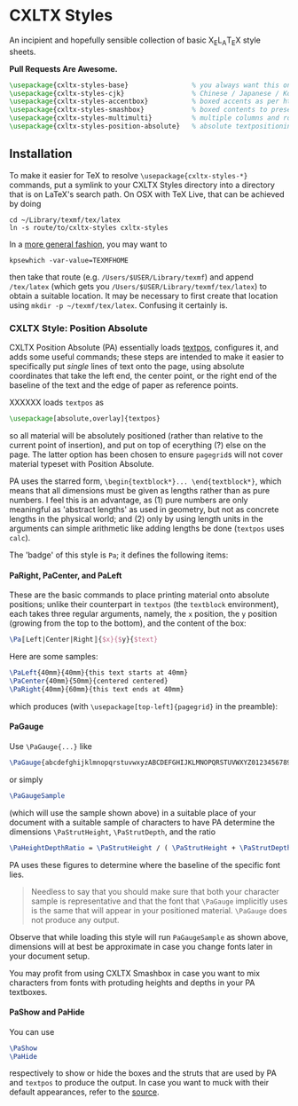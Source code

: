 

# CXLTX Styles

An incipient and hopefully sensible collection of basic X<sub>E</sub>L<sub>A</sub>T<sub>E</sub>X style
sheets.

**Pull Requests Are Awesome.**

````latex
\usepackage{cxltx-styles-base}                % you always want this one
\usepackage{cxltx-styles-cjk}                 % Chinese / Japanese / Korean
\usepackage{cxltx-styles-accentbox}           % boxed accents as per http://www.eutypon.gr/eutypon/pdf/e2000-05/e05-a04.pdf
\usepackage{cxltx-styles-smashbox}            % boxed contents to preserve lineheights
\usepackage{cxltx-styles-multimulti}          % multiple columns and rows on pages and in tables
\usepackage{cxltx-styles-position-absolute}   % absolute textpositioning
````


## Installation

To make it easier for TeX to resolve `\usepackage{cxltx-styles-*}` commands, put a symlink to your
CXLTX Styles directory into a directory that is on LaTeX's search path. On OSX with TeX Live, that can
be achieved by doing

    cd ~/Library/texmf/tex/latex
    ln -s route/to/cxltx-styles cxltx-styles

In a [more general fashion](http://tex.stackexchange.com/a/1138/28067), you may want to

    kpsewhich -var-value=TEXMFHOME

then take that route (e.g. `/Users/$USER/Library/texmf`) and append `/tex/latex` (which gets you
`/Users/$USER/Library/texmf/tex/latex`) to obtain a suitable location. It may be necessary to first create
that location using `mkdir -p ~/texmf/tex/latex`. Confusing it certainly is.


<!-- =================================================================================================== -->
### CXLTX Style: Position Absolute

CXLTX Position Absolute (PA) essentially loads
[textpos](http://www.tex.ac.uk/ctan/macros/latex/contrib/textpos/textpos.pdf), configures it, and adds some
useful commands; these steps are intended to make it easier to specifically put *single* lines of text onto
the page, using absolute coordinates that take the left end, the center point, or the right end of the
baseline of the text and the edge of paper as reference points.

XXXXXX loads `textpos` as

````latex
\usepackage[absolute,overlay]{textpos}
````

so all material will be absolutely positioned (rather than relative to the current point of insertion), and
put on top of ecerything (?) else on the page. The latter option has been chosen to ensure `pagegrid`s will
not cover material typeset with Position Absolute.

PA uses the starred form, `\begin{textblock*}... \end{textblock*}`, which means that all dimensions must be
given as lengths rather than as pure numbers. I feel this is an advantage, as (1) pure numbers are only
meaningful as 'abstract lengths' as used in geometry, but not as concrete lengths in the physical world; and
(2) only by using length units in the arguments can simple arithmetic like adding lengths be done (`textpos`
uses `calc`).



The 'badge' of this style is `Pa`; it defines the following items:

<!-- ................................................................................................... -->
#### PaRight, PaCenter, and PaLeft

These are the basic commands to place printing material onto absolute positions; unlike their counterpart
in `textpos` (the `textblock` environment), each takes three regular arguments, namely, the `x` position,
the `y` position (growing from the top to the bottom), and the content of the box:

````latex
\Pa〚Left|Center|Right〛{$x}{$y}{$text}
````

Here are some samples:

````latex
\PaLeft{40mm}{40mm}{this text starts at 40mm}
\PaCenter{40mm}{50mm}{centered centered}
\PaRight{40mm}{60mm}{this text ends at 40mm}
````

which produces (with `\usepackage[top-left]{pagegrid}` in the preamble):


<!-- ................................................................................................... -->
#### PaGauge

Use `\PaGauge{...}` like

````latex
\PaGauge{abcdefghijklmnopqrstuvwxyzABCDEFGHIJKLMNOPQRSTUVWXYZ0123456789!?§\$}
````

or simply

````latex
\PaGaugeSample
````

(which will use the sample shown above) in a suitable place of your document with a suitable sample of
characters to have PA determine the dimensions `\PaStrutHeight`, `\PaStrutDepth`, and the ratio

````latex
\PaHeightDepthRatio = \PaStrutHeight / ( \PaStrutHeight + \PaStrutDepth )
````

PA uses these figures to determine where the baseline of the specific font lies.

> Needless to say that
> you should make sure that both your character sample is representative and that the font that `\PaGauge`
> implicitly uses is the same that will appear in your positioned material. `\PaGauge` does not produce any
> output.

Observe that while loading this style will run `PaGaugeSample` as shown above, dimensions will at best be
approximate in case you change fonts later in your document setup.

You may profit from using CXLTX Smashbox in case you want to mix characters from fonts with protuding
heights and depths in your PA textboxes.

<!-- ................................................................................................... -->
#### PaShow and PaHide

You can use

````latex
\PaShow
\PaHide
````

respectively to show or hide the boxes and the struts that are used by PA and `textpos` to produce the
output. In case you want to muck with their default appearances, refer to the
[source](https://github.com/loveencounterflow/cxltx-styles/blob/master/cxltx-styles-position-absolute.sty).








